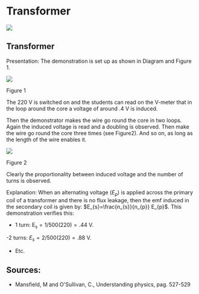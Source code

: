 # Transformer 

![](https://cdn.mathpix.com/cropped/2024_06_24_97fc52c31629d43481d4g-1.jpg?height=1319&width=1533&top_left_y=314&top_left_x=227)

## Transformer

Presentation: The demonstration is set up as shown in Diagram and Figure 1.

![](https://cdn.mathpix.com/cropped/2024_06_24_97fc52c31629d43481d4g-2.jpg?height=209&width=828&top_left_y=438&top_left_x=748)

Figure 1

The $220 \mathrm{~V}$ is switched on and the students can read on the $\mathrm{V}$-meter that in the loop around the core a voltage of around $.4 \mathrm{~V}$ is induced.

Then the demonstrator makes the wire go round the core in two loops. Again the induced voltage is read and a doubling is observed. Then make the wire go round the core three times (see Figure2). And so on, as long as the length of the wire enables it.

![](https://cdn.mathpix.com/cropped/2024_06_24_97fc52c31629d43481d4g-2.jpg?height=762&width=757&top_left_y=984&top_left_x=775)

Figure 2

Clearly the proportionality between induced voltage and the number of turns is observed.

Explanation: When an alternating voltage $\left(E_{p}\right)$ is applied across the primary coil of a transformer and there is no flux leakage, then the emf induced in the secondary coil is given by: $E_{s}=\frac{n_{s}}{n_{p}} E_{p}$. This demonstration verifies this:

- 1 turn: $\mathrm{E}_{\mathrm{s}}=1 / 500(220)=.44 \mathrm{~V}$.

-2 turns: $E_{s}=2 / 500(220)=.88 \mathrm{~V}$.

- Etc.


## Sources:

- Mansfield, M and O'Sullivan, C., Understanding physics, pag. 527-529

